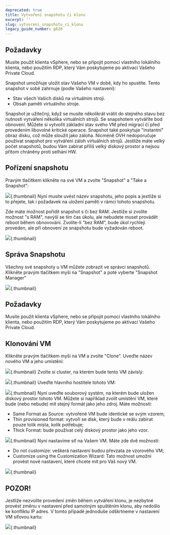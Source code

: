 ```yaml
---
deprecated: true
title: Vytvoření snapshotu či klonu
excerpt: ''
slug: vytvoreni_snapshotu_ci_klonu
legacy_guide_number: g620
---
```



## Požadavky
Musíte použít klienta vSphere, nebo se připojit pomocí vlastního lokálního klienta, nebo použitím RDP, který Vám poskytujeme po aktivaci Vašeho Private Cloud.

Snapshot umožňuje uložit stav Vašeho VM v době, kdy ho spustíte. Tento snapshot v sobě zahrnuje (podle Vašeho nastavení):

- Stav všech Vašich disků na virtuálním stroji.
- Obsah paměti virtuálního stroje.


Snapshot je užitečný, když se musíte několikrát vrátit do stejného stavu bez nutnosti vytváření několika virtuálních strojů. Se snapshotem vytváříte bod obnovení. Můžete si vytvořit základní stav svého VM před migrací či před provedením libovolné kritické operace. Snapshot také poskytuje "instantní" obraz disku, což může sloužit jako záloha. Nicméně OVH nedoporučuje používat snapshot pro vytváření záloh virtuálních strojů. Jestliže máte velký počet snapshotů, budou Vám zabírat příliš velký diskový prostor a nejsou přitom chráněny proti selhání HW.


## Pořízení snapshotu
Pravým tlačítkem klikněte na své VM a zvolte "Snapshot" a "Take a Snapshot":

![](images/img_133.jpg){.thumbnail}
Nyní musíte uvést název snapshotu, jeho popis a jestliže si to přejete, tak i požadavek na uložení paměti v rámci tohoto snapshotu.

Zde máte možnost pořídit snapshot s či bez RAM.
Jestliže si zvolíte možnost "s RAM", navýší se tím čas úkolu, ale nebudete muset provádět reboot během obnovování. Zvolíte-li "bez RAM", bude úkol rychleji proveden, ale při obnovení ze snapshotu bude vyžadován reboot.

![](images/img_134.jpg){.thumbnail}


## Správa Snapshotu
Všechny své snapshoty u VM můžete zobrazit ve správci snapshotů. Klikněte pravým tlačítkem myši na "Snapshot" a poté vyberte "Snapshot Manager"

![](images/img_135.jpg){.thumbnail}


## Požadavky
Musíte použít klienta vSphere, nebo se připojit pomocí vlastního lokálního klienta, nebo použitím RDP, který Vám poskytujeme po aktivaci Vašeho Private Cloud.


## Klonování VM
Klikněte pravým tlačítkem myši na VM a zvolte "Clone". Uveďte název nového VM a jeho umístění:

![](images/img_136.jpg){.thumbnail}
Zvolte si cluster, na kterém bude tento VM závislý:

![](images/img_137.jpg){.thumbnail}
Uveďte hlavního hostitele tohoto VM:

![](images/img_138.jpg){.thumbnail}
Nyní uveďte souborový systém, na kterém bude uložen diskový prostor tohoto VM. Můžete si například zvolit umístění VM, které bude (nebo nebude) mít stejný formát jako jeho zdroj. Máte možnosti:


- Same Format as Source: vytvořené VM bude identické se svým vzorem;
- Thin provisioned format: vytvoří se disk, který bude v reálu zabírat pouze tolik místa, kolik potřebuje;
- Thick Format: bude používat celý diskový prostor jako jeho vzor.



![](images/img_139.jpg){.thumbnail}
Nyní nastavíme síť na Vašem VM. Máte zde dvě možnosti:

- Do not customize: veškerá nastavení budou převzata ze vzorového VM;
- Customize using the Customization Wizard: Tato možnost umožní provést nové nastavení, které chcete mít pro Váš nový VM.



![](images/img_140.jpg){.thumbnail}

## POZOR!
Jestliže nezvolíte provedení změn během vytváření klonu, je nezbytné provést změnu v nastavení před samotným spuštěním klonu, aby nedošlo ke konfliktu IP adres.
V tomto případě jednoduše odškrtneme v nastavení VM síťovou kartu:

![](images/img_141.jpg){.thumbnail}

